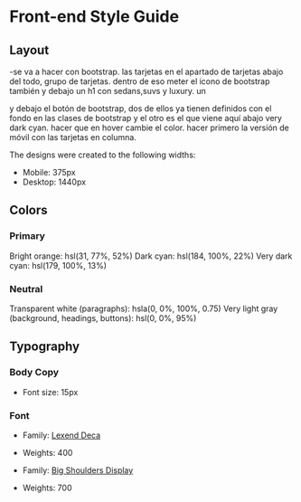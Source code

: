 # Front-end Style Guide

## Layout

-se va a hacer con bootstrap. las tarjetas en el apartado de tarjetas abajo del todo, grupo de tarjetas. dentro de eso meter el icono de bootstrap también
y debajo un h1 con sedans,suvs y luxury. un <p> y debajo el botón de bootstrap, dos de ellos ya tienen definidos con el fondo en las clases de bootstrap
y el otro es el que viene aquí abajo very dark cyan. hacer que en hover cambie el color. hacer primero la versión de móvil con las tarjetas en columna.



The designs were created to the following widths:

- Mobile: 375px
- Desktop: 1440px

## Colors

### Primary

Bright orange: hsl(31, 77%, 52%)
Dark cyan: hsl(184, 100%, 22%)
Very dark cyan: hsl(179, 100%, 13%)

### Neutral

Transparent white (paragraphs): hsla(0, 0%, 100%, 0.75)
Very light gray (background, headings, buttons): hsl(0, 0%, 95%)

## Typography

### Body Copy

- Font size: 15px

### Font

- Family: [Lexend Deca](https://fonts.google.com/specimen/Lexend+Deca)
- Weights: 400

- Family: [Big Shoulders Display](https://fonts.google.com/specimen/Big+Shoulders+Display)
- Weights: 700
